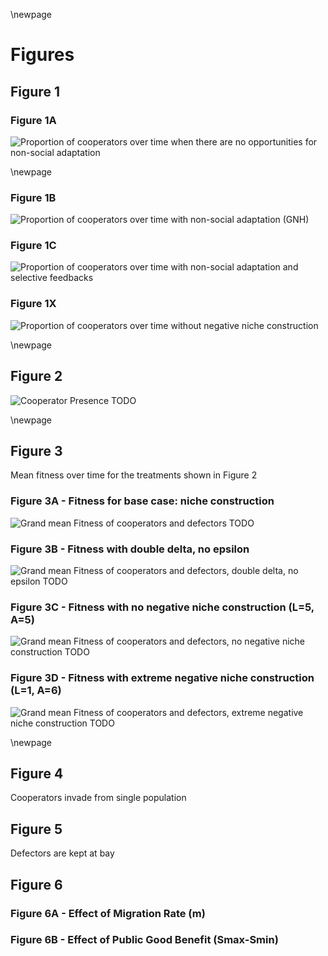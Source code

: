 \newpage

# Figures

## Figure 1

### Figure 1A

![Proportion of cooperators over time when there are no opportunities for non-social adaptation](../figures/Figure1A.png)

\newpage

### Figure 1B

![Proportion of cooperators over time with non-social adaptation (GNH)](../figures/Figure1B.png)

### Figure 1C

![Proportion of cooperators over time with non-social adaptation and selective feedbacks](../figures/Figure1C.png)

### Figure 1X

![Proportion of cooperators over time without negative niche construction](../figures/Figure1X.png)

\newpage

## Figure 2

![Cooperator Presence TODO](../figures/Figure2.png)

\newpage

## Figure 3

Mean fitness over time for the treatments shown in Figure 2

### Figure 3A - Fitness for base case: niche construction

![Grand mean Fitness of cooperators and defectors TODO](../figures/Figure3A.png)

### Figure 3B - Fitness with double delta, no epsilon

![Grand mean Fitness of cooperators and defectors, double delta, no epsilon TODO](../figures/Figure3B.png)

### Figure 3C - Fitness with no negative niche construction (L=5, A=5)

![Grand mean Fitness of cooperators and defectors, no negative niche construction TODO](../figures/Figure3C.png)

### Figure 3D - Fitness with extreme negative niche construction (L=1, A=6)

![Grand mean Fitness of cooperators and defectors, extreme negative niche construction TODO](../figures/Figure3D.png)

\newpage

## Figure 4

Cooperators invade from single population


## Figure 5

Defectors are kept at bay


## Figure 6

### Figure 6A - Effect of Migration Rate (m)

### Figure 6B - Effect of Public Good Benefit (Smax-Smin)
